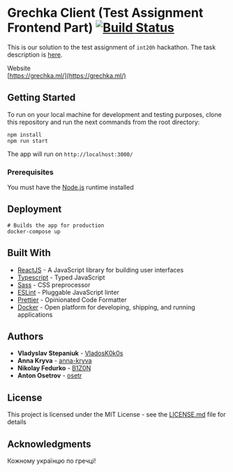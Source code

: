 # Grechka Client (Test Assignment Frontend Part) [![Build Status](http://34.123.0.188:8080/job/Front%20Grechka/badge/icon)](http://34.123.0.188:8080/job/Front%20Grechka/)

This is our solution to the test assignment of `int20h` hackathon. The task description is [here](https://mcusercontent.com/a90be75a5d6a2bb92a394e975/files/58c87f07-4fd7-4ec9-9119-456d8558f0b3/web_task.pdf).

Website  
[https://grechka.ml/](https://grechka.ml/)

## Getting Started

To run on your local machine for development and testing purposes, clone this repository and run the next commands from the root directory:

```
npm install
npm run start
```

The app will run on `http://localhost:3000/`

### Prerequisites

You must have the [Node.js](https://nodejs.org/) runtime installed

## Deployment

```
# Builds the app for production
docker-compose up
```

## Built With

-   [ReactJS](https://reactjs.org/) - A JavaScript library for building user interfaces
-   [Typescript](https://www.typescriptlang.org/) - Typed JavaScript
-   [Sass](https://sass-lang.com/) - CSS preprocessor
-   [ESLint](https://eslint.org/) - Pluggable JavaScript linter
-   [Prettier](https://prettier.io/) - Opinionated Code Formatter
-   [Docker](https://www.docker.com/) - Open platform for developing, shipping, and running applications

## Authors

-   **Vladyslav Stepaniuk** - [VladosK0k0s](https://github.com/VladosK0k0s)
-   **Anna Kryva** - [anna-kryva](https://github.com/anna-kryva)
-   **Nikolay Fedurko** - [B1Z0N](https://github.com/B1Z0N)
-   **Anton Osetrov** - [osetr](https://github.com/osetr)

## License

This project is licensed under the MIT License - see the [LICENSE.md](LICENSE.md) file for details

## Acknowledgments

Кожному українцю по гречці!
